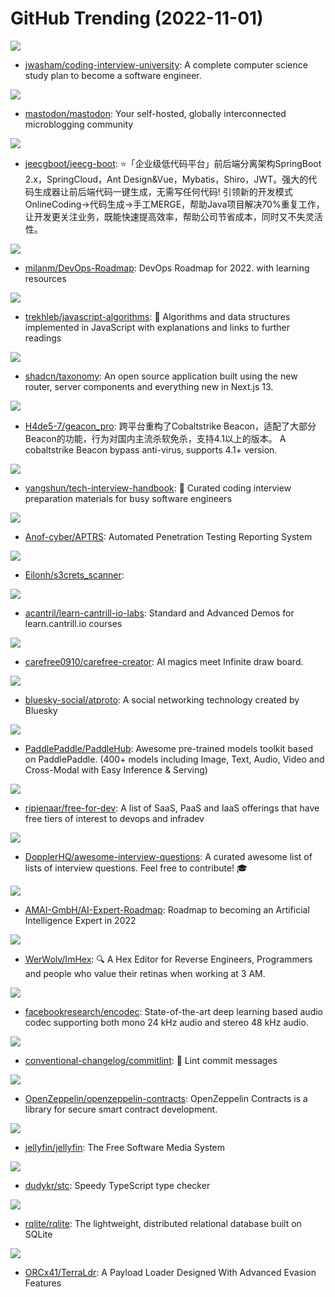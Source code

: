 # GitHub Trending (2022-11-01)

![](https://img.shields.io/badge/none-New%20214-green?style=flat-square&logo=appveyor)
- [jwasham/coding-interview-university](https://github.com/jwasham/coding-interview-university): A complete computer science study plan to become a software engineer.

![](https://img.shields.io/badge/Ruby-New%20202-green?style=flat-square&logo=appveyor)
- [mastodon/mastodon](https://github.com/mastodon/mastodon): Your self-hosted, globally interconnected microblogging community

![](https://img.shields.io/badge/Java-New%2059-green?style=flat-square&logo=appveyor)
- [jeecgboot/jeecg-boot](https://github.com/jeecgboot/jeecg-boot): ⭐️「企业级低代码平台」前后端分离架构SpringBoot 2.x，SpringCloud，Ant Design&Vue，Mybatis，Shiro，JWT。强大的代码生成器让前后端代码一键生成，无需写任何代码! 引领新的开发模式OnlineCoding->代码生成->手工MERGE，帮助Java项目解决70%重复工作，让开发更关注业务，既能快速提高效率，帮助公司节省成本，同时又不失灵活性。

![](https://img.shields.io/badge/none-New%20143-green?style=flat-square&logo=appveyor)
- [milanm/DevOps-Roadmap](https://github.com/milanm/DevOps-Roadmap): DevOps Roadmap for 2022. with learning resources

![](https://img.shields.io/badge/JavaScript-New%20110-green?style=flat-square&logo=appveyor)
- [trekhleb/javascript-algorithms](https://github.com/trekhleb/javascript-algorithms): 📝 Algorithms and data structures implemented in JavaScript with explanations and links to further readings

![](https://img.shields.io/badge/TypeScript-New%20227-green?style=flat-square&logo=appveyor)
- [shadcn/taxonomy](https://github.com/shadcn/taxonomy): An open source application built using the new router, server components and everything new in Next.js 13.

![](https://img.shields.io/badge/Go-New%2063-green?style=flat-square&logo=appveyor)
- [H4de5-7/geacon_pro](https://github.com/H4de5-7/geacon_pro): 跨平台重构了Cobaltstrike Beacon，适配了大部分Beacon的功能，行为对国内主流杀软免杀，支持4.1以上的版本。 A cobaltstrike Beacon bypass anti-virus, supports 4.1+ version.

![](https://img.shields.io/badge/TypeScript-New%20184-green?style=flat-square&logo=appveyor)
- [yangshun/tech-interview-handbook](https://github.com/yangshun/tech-interview-handbook): 💯 Curated coding interview preparation materials for busy software engineers

![](https://img.shields.io/badge/Python-New%2060-green?style=flat-square&logo=appveyor)
- [Anof-cyber/APTRS](https://github.com/Anof-cyber/APTRS): Automated Penetration Testing Reporting System

![](https://img.shields.io/badge/Python-New%2064-green?style=flat-square&logo=appveyor)
- [Eilonh/s3crets_scanner](https://github.com/Eilonh/s3crets_scanner): 

![](https://img.shields.io/badge/Python-New%2030-green?style=flat-square&logo=appveyor)
- [acantril/learn-cantrill-io-labs](https://github.com/acantril/learn-cantrill-io-labs): Standard and Advanced Demos for learn.cantrill.io courses

![](https://img.shields.io/badge/Jupyter%20Notebook-New%20238-green?style=flat-square&logo=appveyor)
- [carefree0910/carefree-creator](https://github.com/carefree0910/carefree-creator): AI magics meet Infinite draw board.

![](https://img.shields.io/badge/TypeScript-New%2077-green?style=flat-square&logo=appveyor)
- [bluesky-social/atproto](https://github.com/bluesky-social/atproto): A social networking technology created by Bluesky

![](https://img.shields.io/badge/Python-New%2066-green?style=flat-square&logo=appveyor)
- [PaddlePaddle/PaddleHub](https://github.com/PaddlePaddle/PaddleHub): Awesome pre-trained models toolkit based on PaddlePaddle. (400+ models including Image, Text, Audio, Video and Cross-Modal with Easy Inference & Serving)

![](https://img.shields.io/badge/HTML-New%20169-green?style=flat-square&logo=appveyor)
- [ripienaar/free-for-dev](https://github.com/ripienaar/free-for-dev): A list of SaaS, PaaS and IaaS offerings that have free tiers of interest to devops and infradev

![](https://img.shields.io/badge/none-New%2046-green?style=flat-square&logo=appveyor)
- [DopplerHQ/awesome-interview-questions](https://github.com/DopplerHQ/awesome-interview-questions): A curated awesome list of lists of interview questions. Feel free to contribute! 🎓

![](https://img.shields.io/badge/JavaScript-New%20197-green?style=flat-square&logo=appveyor)
- [AMAI-GmbH/AI-Expert-Roadmap](https://github.com/AMAI-GmbH/AI-Expert-Roadmap): Roadmap to becoming an Artificial Intelligence Expert in 2022

![](https://img.shields.io/badge/C%2B%2B-New%20216-green?style=flat-square&logo=appveyor)
- [WerWolv/ImHex](https://github.com/WerWolv/ImHex): 🔍 A Hex Editor for Reverse Engineers, Programmers and people who value their retinas when working at 3 AM.

![](https://img.shields.io/badge/Python-New%20115-green?style=flat-square&logo=appveyor)
- [facebookresearch/encodec](https://github.com/facebookresearch/encodec): State-of-the-art deep learning based audio codec supporting both mono 24 kHz audio and stereo 48 kHz audio.

![](https://img.shields.io/badge/TypeScript-New%2022-green?style=flat-square&logo=appveyor)
- [conventional-changelog/commitlint](https://github.com/conventional-changelog/commitlint): 📓 Lint commit messages

![](https://img.shields.io/badge/JavaScript-New%2017-green?style=flat-square&logo=appveyor)
- [OpenZeppelin/openzeppelin-contracts](https://github.com/OpenZeppelin/openzeppelin-contracts): OpenZeppelin Contracts is a library for secure smart contract development.

![](https://img.shields.io/badge/C%23-New%20132-green?style=flat-square&logo=appveyor)
- [jellyfin/jellyfin](https://github.com/jellyfin/jellyfin): The Free Software Media System

![](https://img.shields.io/badge/Rust-New%20216-green?style=flat-square&logo=appveyor)
- [dudykr/stc](https://github.com/dudykr/stc): Speedy TypeScript type checker

![](https://img.shields.io/badge/Go-New%20100-green?style=flat-square&logo=appveyor)
- [rqlite/rqlite](https://github.com/rqlite/rqlite): The lightweight, distributed relational database built on SQLite

![](https://img.shields.io/badge/C-New%2030-green?style=flat-square&logo=appveyor)
- [ORCx41/TerraLdr](https://github.com/ORCx41/TerraLdr): A Payload Loader Designed With Advanced Evasion Features

